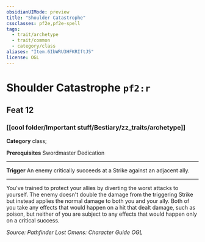 ```yaml
---
obsidianUIMode: preview
title: "Shoulder Catastrophe"
cssclasses: pf2e,pf2e-spell
tags:
  - trait/archetype
  - trait/common
  - category/class
aliases: "Item.6IbWRU3HFKRIftJ5"
license: OGL
---
```

# Shoulder Catastrophe `pf2:r`
## Feat 12
### [[cool folder/Important stuff/Bestiary/zz_traits/archetype]]

**Category** class; 



**Prerequisites** Swordmaster Dedication
* * *
**Trigger** An enemy critically succeeds at a Strike against an adjacent ally.

* * *

You've trained to protect your allies by diverting the worst attacks to yourself. The enemy doesn't double the damage from the triggering Strike but instead applies the normal damage to both you and your ally. Both of you take any effects that would happen on a hit that dealt damage, such as poison, but neither of you are subject to any effects that would happen only on a critical success.

*Source: Pathfinder Lost Omens: Character Guide*
*OGL*